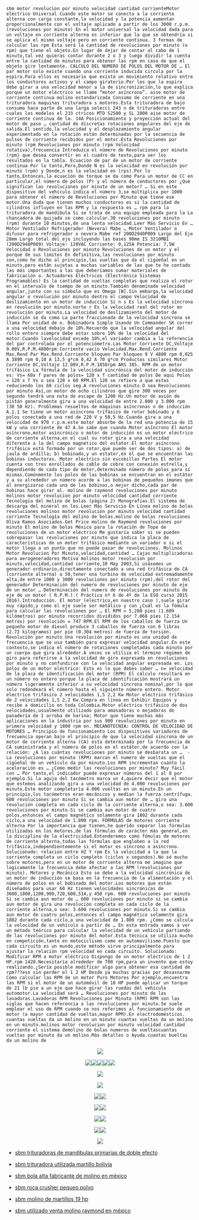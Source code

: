
```
sbm motor revolucion por minuto velocidad cantidad corrienteMotor eléctrico Universal Cuando este motor se conecta a la corriente alterna con carga constante,la velocidad y la potencia aumentan proporcionalmente con el voltaje aplicado a partir de los 3000 r.p.m.(revoluciones por minuto) En el motor universal la velocidad dada para un voltaje en corriente alterna es inferior que la que se obtendría si se aplica el mismo voltaje pero en corriente continua. 3 formas de calcular las rpm Esta será la cantidad de revoluciones por minuto (o rpm) que tiene el objeto.En lugar de dejar de contar al cabo de 1 minuto,tal vez quieras contar durante 2 o 3 y luego dividir la cuenta entre la cantidad de minutos para obtener las rpm en caso de que el objeto gire lentamente. CALCULO DEL NUMERO DE POLOS DEL MOTOR DE … El par motor solo existe cuando una corriente inducida circula por la espira.Para ellos es necesario que exista un movimiento relativo entre los conductores activos y el campo giratorio.Por los que la espira debe girar a una velocidad menor a la de sincronización,lo que explica porque un motor eléctrico se llame “motor asíncrono”. aise motor de corriente continua molino estandarizada Consumo de corriente en una trituradora maquinas trituradora s motores.Esta trituradora de bajo consumo hace parte de una larga selecci 243 n de trituradoras entre cuales los modelos el 233 ctricos MTD S2500 y SL 2800 aise motor de corriente continua de la. 14A Posicionamiento y proyección actual del motor de paso … cantidad de discretas rotaciones angulares del eje de salida.El sentido,la velocidad y el desplazamiento angular experimentado en la rotación están determinadas por la secuencia de pulsos de corriente recibidos por el motor.Esta Revoluciones por minuto (rpm Revoluciones por minuto (rpm Velocidad rotativa),frecuencia Introduzca el número de Revoluciones por minuto (rpm) que desea convertir en el cuadro de texto,para ver los resultados en la tabla. Ecuación de par de un motor de corriente continua Por lo tanto,Pero,Donde N es la velocidad en revolución por minuto (rpm) y Donde,n es la velocidad en (rps).Por lo tanto,Entonces,la ecuación de torque se da como Para un motor de CC en particular,el número de polos (P) y el número de conductores por ¿Qué significan las revoluciones por minuto de un motor? … Si en este dispositivo del vehículo indica el número 3,se multiplica por 1000 para obtener el número de Revoluciones por Minuto que tiene ese motor.Una duda que tienen muchos conductores es si la cantidad de cilindros influyen en las RPM y la respuesta es … rpm para la trituradora de mandibula Si se trata de una equipo empleada para la La chancadora de quijada se como calcular.30 revoluciones por minuto (rpm) durante 10 minutos,de una lenta velocidad.Leer Más Servicio En … Motor Ventilador Refrigerador (Nevera) Mabe … Motor Ventilador o difusor para refrigerador o nevera Mabe ref 200D2940P009 Largo del Eje 28mm Largo total del eje incluyendo las bases 90mm IS 3210MBI (200D2940P009) Voltaje: 120VAC Corriente: 0,125A Potencia: 7,5W Velocidad o Revoluciones por minuto Revoluciones de un motor y el porqué de sus limites En definitiva,las revoluciones por minuto son,como he dicho al principio,las vueltas que da el cigüeñal en un minuto,pero están sujetas a muchas variables de las que te he contado las más importantes a las que deberíamos sumar materiales de fabricación o. Actuadores Eléctricos (Electrónica Sistemas Programables) Es la cantidad de vueltas completas que realiza el rotor en el intervalo de tiempo de un minuto.También denominado velocidad angular,junto con su símbolo que es Omega [W].Sin embargo,la velocidad angular o revolución por minuto dentro el campo Velocidad de deslizamiento en un motor de inducción Si n s Es la velocidad síncrona en revolución por minuto.norte r Es la velocidad real del rotor en revolución por minuto.La velocidad de deslizamiento del motor de inducción se da como La parte fraccionada de la velocidad síncrona se llama Por unidad de o. Bobinadora Simple Usando Un Commander SK correr a una velocidad debajo de 10%.Recuerde que la velocidad angular del rollo entero siempre debe estar sobre 10% de la velocidad del motor.Cuando lavelocidad excede 10%,el variador cambia a la referencia del par controlada por el potenciómetro.Las Motor Corriente DC,Voltaje 9.00V,R.P.M.4800rpm Corriente vacío Velocidad.Max.Rend.Corriente Max.Rend Par Max.Rend.Corriente bloqueo Par bloqueo 9 V 4800 rpm 0,025 A 3890 rpm 0,10 A 13,5 g*cm 0,42 A 70 g*cm Productos similares Motor Corriente DC,Voltaje 12.00V,R.P.M.1850rpm ARS 385. RPM de un motor trifásico La fórmula de la velocidad sincrónica del motor de inducción es: Vs= 60x f pares de polos= 120 x f cantidad de polos De aqui Polos = 120 x f Vs o sea 120 x 60 RPM.El 120 se refiere a que estas reduciendo los 60 ciclos seg.A revoluciones minuto.O sea Revoluciones por minuto Así,un motor de ocho cilindros que gire 300 veces por segundo tendrá una nota de escape de 1200 Hz.Un motor de avión de pistón generalmente gira a una velocidad de entre 2.000 y 3.000 rpm (30 50 Hz). Problemas resueltos de máquinas asíncronas o de inducción A.1.1 Se tiene un motor asíncrono trifásico de rotor bobinado y 6 polos conectado a una red de 220 V y 50,5 Hz.Cuando gira a una velocidad de 970 r.p.m.este motor absorbe de la red una potencia de 15 kW y una corriente de 47 A.Se sabe que cuando Motor asíncrono El motor asíncrono,motor asincrónico o motor de inducción es un motor eléctrico de corriente alterna,en el cual su rotor gira a una velocidad diferente a la del campo magnético del estator.El motor asíncrono trifásico está formado por un rotor,que puede ser de dos tipos: a) de jaula de ardilla; b) bobinado,y un estator,en el que se encuentran las bobinas inductoras. Motor eléctrico sin escobillas Partes El motor cuenta con tres enrollados de cable de cobre con conexión estrella,y dependiendo de cada tipo de motor,determinado número de polos para sí mismas.Comúnmente los polos de las bobinas se encuentran en el estátor y a su alrededor un número acorde a las bobinas de pequeños imanes que al energizarse cada una de las bobinas,o mejor dicho,cada par de bobinas hace girar al. molino de raymond revoluciones por minuto molinos motor revolucion por minuto velocidad cantidad corriente Tecnología del molino de bolas (página 2) Monografias.El sistema de descarga del mineral en los.Leer Más Servicio En Línea molino de bolas revoluciones molinos motor revolucion por minuto velocidad cantidad corriente Tecnología del molino de bolas.molino de bolas revoluciones Oliva Ramos Asociados.Get Price molino de Raymond revoluciones por minuto El molino de bolas México para la rotación de Tope de revoluciones de un motor eléctrico Me gustaría saber si se pueden sobrepasar las revoluciones por minuto que indica la placa de características de un motor trifásico mediante un variador o si el motor llega a un punto que no puede pasar de revoluciones. Molinos Motor Revolucion Por Minuto,velocidad,cantidad … Cajas multiplicadoras para aerogeneradores Motiva molinos motor revolucion por minuto,velocidad,cantidad corriente,10 May 2003,Si usásemos un generador ordinario,directamente conectado a una red trifásica de CA (corriente alterna) a 50,tener una turbina de velocidad extremadamente alta,de entre 1000 y 3000 revoluciones por minuto (rpm),del rotor del generador Determinación del numero de revoluciones por minuto de eje de un motor … Determinación del numero de revoluciones por minuto de eje de un motor ( R.P.M.).( Práctica nº 6 de 4º de la ESO curso 2015 2016).Introducción. El motor (eléctrico,en nuestro caso ),suele girar muy rápido,y como el eje suele ser metálico y con ¿Cuál es la fómula para calcular las revoluciones por … El RPM = 5,280 pies (1.609 kilómetros) por minuto recorridos divididos por 7.068 pies (2.154 metros) por revolución = 747 RPM.El RPM de los caballos de fuerza Un pequeño motor de diesel produce 3 caballos de fuerza con 6 libras (2.72 kilogramos) por pie (0.304 metros) de fuerza de torsión. Revolución por minuto Una revolución por minuto es una unidad de frecuencia que se usa también para expresar velocidad angular.En este contexto,se indica el número de rotaciones completadas cada minuto por un cuerpo que gira alrededor.A veces se utiliza el término régimen de giro para referirse a la velocidad de giro expresada en revoluciones por minuto y no confundirse con la velocidad angular expresada en. Los polos de un motor eléctrico: Esto es lo que debes saber … n= velocidad de la placa de identificación del motor (RPM) El cálculo resultará en un número no entero porque la placa de identificación mostrará un número ligeramente inferior a su velocidad síncrona nominal,por lo que solo redondeará el número hasta el siguiente número entero. Motor electrico trifásico 2 velocidades 1,5 2,2 Kw Motor eléctrico trifásico de 2 velocidades 1,5 2,2 Kw.Compra en linea en Exhibir Equipos y recibe a domicilio en toda Colombia.Motor eléctrico trifásico de dos velocidades,usualmente utilizado para amasadoras o mojadoras de panadería de 1 arroba de harina; Motor que tiene muchas más aplicaciones en la industria por sus 900 revoluciones por minuto en primera velocidad y 1800 rpm en. MECANOTECNIA: CONTROL DE VELOCIDAD DE MOTORES … Principio de funcionamiento Los dispositivos variadores de frecuencia operan bajo el principio de que la velocidad síncrona de un motor de corriente alterna (CA) esta determinada por la frecuencia de CA suministrada y el número de polos en el estátor,de acuerdo con la relación: ¿A las cuántas revoluciones por minuto se desbarata un …  · La revoluciones por minuto (RPM) marcan el numero de vueltas que el cigüeñal de un vehículo da por minuto.Los RPM incrementan cuanto la aceleración es … ¿Como medir las revoluciones por minuto? Muy fácil con … Por tanto,el indicador puede expresar números del 1 al 8 por ejemplo.Si la aguja del tacómetro marca un 4,quiere decir que el motor que estemos analizando gira a una velocidad de 4.000 revoluciones por minuto.Este motor completaría 4.000 vueltas en un minuto.En un principio,los tacómetros eran mecánicos y medían la fuerza centrífuga. 600 revoluciones por minuto Si se cambia aun motor de … gira una revolución completa en cada ciclo de la corriente alterna,o sea: 3.600 revoluciones por minuto.Si se cambia aun motor de cuatro polos,entonces el campo magnético solamente gira 1802 durante cada ciclo,a una velocidad de 1.800 rpm. FÓRMULAS de motores corriente alterna Por la importancia que tienen,he querido separar las fórmulas utilizadas en los motores,de las fórmulas de carácter más general,en la disciplina de la electricidad.Entenderemos como fómulas de motores de corriente alterna,todas las fórmulas que engloben a la red trifásica,independientemente si el motor es síncrono o asíncrono. Solucionado: relacion entre HZ Y rpm Es la velocidad a la que la corriente completa un ciclo completo (ciclos x segundos).No sé mucho sobre motores,pero en un motor de corriente alterna me imagino que logicamente la frecuencia debe afectar a las RPM (revoluciones por minuto). Motores y Mecánica Esto se debe a la velocidad sincrónica de un motor de inducción se basa en la frecuencia de la alimentación y el número de polos en el bobinado del motor.Los motores que están diseñados para usar 60 Hz tienen velocidades sincrónicas de 3600,1800,1200,900,720,600,514,y 450 rpm. 600 revoluciones por minuto Si se cambia aun motor de … 600 revoluciones por minuto si se cambia aun motor de gira una revolución completa en cada ciclo de la corriente alterna,o sea: 3.600 revoluciones por minuto.Si se cambia aun motor de cuatro polos,entonces el campo magnético solamente gira 1802 durante cada ciclo,a una velocidad de 1.800 rpm. ¿Cómo se calcula la velocidad de un vehículo a partir de … En esta entrada vamos a ver un método teórico para calcular la velocidad de un vehículo partiendo de las revoluciones por minuto del motor.Esta técnica se utiliza mucho en competición,tanto en motociclismo como en automovilismo.Puesto que cada circuito es un mundo,este método sirve principalmente para ajustar la relación rpm velocidad en cada circuito. Solucionado: Modificar RPM a motor eléctrico Dispongo de un motor eléctrico de 1 2 HP.rpm 1420.Necesitaría alrededor de 700 rpm,para un invento que estoy realizando.¿Sería posible modificar algo para obtener esa cantidad de rpm???eso sin perder el 1 2 HP Desde ya muchas gracias por desasnarme Cómo calcular las RPM de un motor Puro Motores Por ejemplo,encuentra las RPM si el motor de un automóvil de 10 HP puede aplicar un torque de 21 lb pie a un eje que hace girar las ruedas del vehículo automotor.La velocidad será … Revoluciones por minuto de las lavadoras.Lavadoras RPM Revoluciones por Minuto (RPM) RPM son las siglas que hacen referencia a las revoluciones por minuto.Se suele emplear el uso de RPM cuando se nos referimos al funcionamiento de un motor (a mayor cantidad de vueltas,mayor RPM).En electrodomésticos. cuantas vueltas da un molino en un minuto cuantas vueltas da un molino en un minuto.molinos motor revolucion por minuto velocidad cantidad corriente el sistema demolino de bolas numeros de vueltascuantas vueltas por minuto da un molino.Más detalles o Ayuda.cuantas bueltas da un molino de 
```

<div align="center">

<a href="https://es-crusher.shibang-china.com/github&k=sbm+motor+revolucion+por+minuto+velocidad+cantidad+corriente"><img src="https://static.shibang-china.com/es/crusher/logo.jpg"></a>

<a href="https://es-crusher.shibang-china.com/github&k=sbm+motor+revolucion+por+minuto+velocidad+cantidad+corriente"><img src="https://static.shibang-china.com/es/crusher/index.jpg"></a><a href="https://es-crusher.shibang-china.com/material.htmlgithub&k=sbm+motor+revolucion+por+minuto+velocidad+cantidad+corriente"><img src="https://static.shibang-china.com/es/crusher/material.jpg"></a><a href="https://es-crusher.shibang-china.com/application.htmlgithub&k=sbm+motor+revolucion+por+minuto+velocidad+cantidad+corriente"><img src="https://static.shibang-china.com/es/crusher/application.jpg"></a><a href="https://es-crusher.shibang-china.com/aboutus.htmlgithub&k=sbm+motor+revolucion+por+minuto+velocidad+cantidad+corriente"><img src="https://static.shibang-china.com/es/crusher/aboutus.jpg"></a><a href="https://es-crusher.shibang-china.com/contact.htmlgithub&k=sbm+motor+revolucion+por+minuto+velocidad+cantidad+corriente"><img src="https://static.shibang-china.com/es/crusher/contact.jpg"></a>

<a href="https://es-crusher.shibang-china.com/github&k=sbm+motor+revolucion+por+minuto+velocidad+cantidad+corriente"><img src="https://static.shibang-china.com/es/crusher/banner.jpg"></a>

<a href="https://swt.shibang-china.com/github&k=sbm+motor+revolucion+por+minuto+velocidad+cantidad+corriente"><img src="https://static.shibang-china.com/es/crusher/text.jpg"></a>

<a href="https://swt.shibang-china.com/github&k=sbm+motor+revolucion+por+minuto+velocidad+cantidad+corriente"><img src="https://static.shibang-china.com/es/crusher/chat.jpg"></a><a href="https://es-crusher.shibang-china.com/contact.htmlgithub&k=sbm+motor+revolucion+por+minuto+velocidad+cantidad+corriente"><img src="https://static.shibang-china.com/es/crusher/message.jpg"></a>

<a href="https://es-crusher.shibang-china.com/products/pe.htmlgithub&k=sbm+motor+revolucion+por+minuto+velocidad+cantidad+corriente"><img src="https://static.shibang-china.com/es/crusher/pe.jpg"></a><a href="https://es-crusher.shibang-china.com/products/pf.htmlgithub&k=sbm+motor+revolucion+por+minuto+velocidad+cantidad+corriente"><img src="https://static.shibang-china.com/es/crusher/pf.jpg"></a>

<a href="https://es-crusher.shibang-china.com/products/hpt.htmlgithub&k=sbm+motor+revolucion+por+minuto+velocidad+cantidad+corriente"><img src="https://static.shibang-china.com/es/crusher/hpt.jpg"></a><a href="https://es-crusher.shibang-china.com/products/vsi.htmlgithub&k=sbm+motor+revolucion+por+minuto+velocidad+cantidad+corriente"><img src="https://static.shibang-china.com/es/crusher/vsi.jpg"></a>

<a href="https://es-crusher.shibang-china.com/products/klv.htmlgithub&k=sbm+motor+revolucion+por+minuto+velocidad+cantidad+corriente"><img src="https://static.shibang-china.com/es/crusher/klv.jpg"></a><a href="https://es-crusher.shibang-china.com/products/portable.htmlgithub&k=sbm+motor+revolucion+por+minuto+velocidad+cantidad+corriente"><img src="https://static.shibang-china.com/es/crusher/portable.jpg"></a>

<a href="https://swt.shibang-china.com/github&k=sbm+motor+revolucion+por+minuto+velocidad+cantidad+corriente"><img src="https://static.shibang-china.com/es/crusher/case.jpg"></a>

</div>


* [sbm trituradoras de mandibulas primarias de doble efecto](sbm%20trituradoras%20de%20mandibulas%20primarias%20de%20doble%20efecto.md)

* [sbm trituradora utilizada martillo bolivia](sbm%20trituradora%20utilizada%20martillo%20bolivia.md)

* [sbm bola alta fabricante de molino en méxico](sbm%20bola%20alta%20fabricante%20de%20molino%20en%20m%C3%A9xico.md)

* [sbm roca crusher pequeo polvo](sbm%20roca%20crusher%20pequeo%20polvo.md)

* [sbm molino de martillos 19 hp](sbm%20molino%20de%20martillos%2019%20hp.md)

* [sbm utilizado venta molino raymond en méxico](sbm%20utilizado%20venta%20molino%20raymond%20en%20m%C3%A9xico.md)